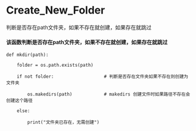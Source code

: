 # Create_New_Folder
判断是否存在path文件夹，如果不存在就创建，如果存在就跳过



#### 该函数判断是否存在path文件夹，如果不存在就创建，如果存在就跳过

`def mkdir(path):`

`    folder = os.path.exists(path)`

`    if not folder:                   # 判断是否存在文件夹如果不存在则创建为文件夹`

`        os.makedirs(path)            # makedirs 创建文件时如果路径不存在会创建这个路径`

`    else:`

`        print("文件夹已存在，无需创建")`

